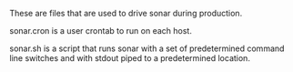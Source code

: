 These are files that are used to drive sonar during production.

sonar.cron is a user crontab to run on each host.

sonar.sh is a script that runs sonar with a set of predetermined
command line switches and with stdout piped to a predetermined
location.
